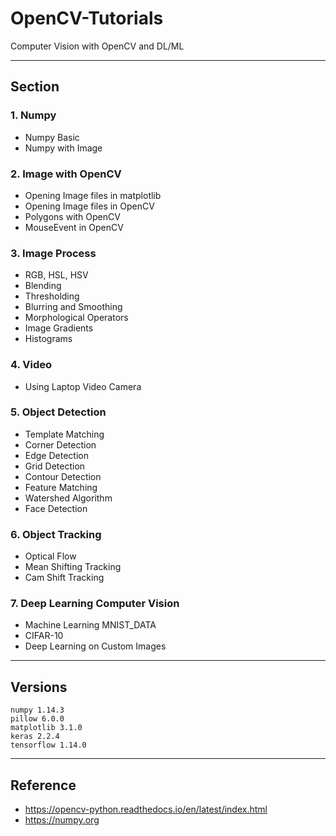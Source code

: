 # OpenCV-Tutorials

Computer Vision with OpenCV and DL/ML

*** 

## Section

### 1. Numpy

* Numpy Basic
* Numpy with Image

### 2. Image with OpenCV

* Opening Image files in matplotlib
* Opening Image files in OpenCV
* Polygons with OpenCV
* MouseEvent in OpenCV

### 3. Image Process

* RGB, HSL, HSV
* Blending
* Thresholding
* Blurring and Smoothing
* Morphological Operators
* Image Gradients
* Histograms

### 4. Video

* Using Laptop Video Camera

### 5. Object Detection

* Template Matching
* Corner Detection
* Edge Detection
* Grid Detection
* Contour Detection
* Feature Matching
* Watershed Algorithm
* Face Detection

### 6. Object Tracking

* Optical Flow
* Mean Shifting Tracking
* Cam Shift Tracking

### 7. Deep Learning Computer Vision

* Machine Learning MNIST_DATA
* CIFAR-10
* Deep Learning on Custom Images

*** 

## Versions
```
numpy 1.14.3
pillow 6.0.0
matplotlib 3.1.0
keras 2.2.4
tensorflow 1.14.0
```

*** 

## Reference
* https://opencv-python.readthedocs.io/en/latest/index.html
* https://numpy.org